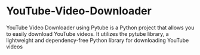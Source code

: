 # YouTube-Video-Downloader
YouTube Video Downloader using Pytube is a Python project that allows you to easily download YouTube videos. It utilizes the pytube library, a lightweight and dependency-free Python library for downloading YouTube videos
